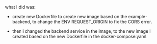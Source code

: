 what I did was:

- create new Dockerfile to create new image based on the example-backend, to change the ENV REQUEST_ORIGIN to fix the CORS error.

- then i changed the backend service in the image, to the new image I created based on the new Dockerfile in the docker-compose.yaml.
